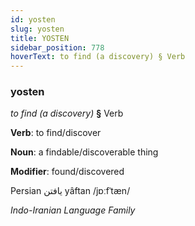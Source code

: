 ```yaml
---
id: yosten
slug: yosten
title: YOSTEN
sidebar_position: 778
hoverText: to find (a discovery) § Verb
---
```


### yosten

*to find (a discovery)* **§** Verb

**Verb**: to find/discover

**Noun**: a findable/discoverable thing

**Modifier**: found/discovered

Persian یافتن yâftan /jɒːfˈtæn/

*Indo-Iranian Language Family*